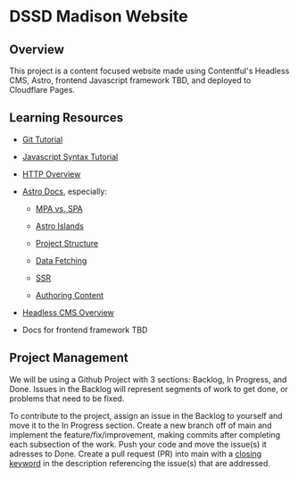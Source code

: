 # DSSD Madison Website

## Overview

This project is a content focused website made using Contentful's Headless CMS, Astro, frontend Javascript framework TBD, and deployed to Cloudflare Pages.

## Learning Resources

* [Git Tutorial](https://www.youtube.com/watch?v=8JJ101D3knE)

* [Javascript Syntax Tutorial](https://www.w3schools.com/js/js_syntax.asp)

* [HTTP Overview](https://developer.mozilla.org/en-US/docs/Web/HTTP/Overview)

* [Astro Docs](https://docs.astro.build/en/getting-started/), especially:

    * [MPA vs. SPA](https://docs.astro.build/en/concepts/mpa-vs-spa/)

    * [Astro Islands](https://docs.astro.build/en/concepts/islands/)

    * [Project Structure](https://docs.astro.build/en/core-concepts/project-structure/)

    * [Data Fetching](https://docs.astro.build/en/guides/data-fetching/)

    * [SSR](https://docs.astro.build/en/guides/server-side-rendering/)

    * [Authoring Content](https://docs.astro.build/en/guides/content/)

* [Headless CMS Overview](https://www.contentful.com/r/knowledgebase/what-is-headless-cms/)

* Docs for frontend framework TBD

## Project Management

We will be using a Github Project with 3 sections: Backlog, In Progress, and Done. Issues in the Backlog will represent segments of work to get done, or problems that need to be fixed. 

To contribute to the project, assign an issue in the Backlog to yourself and move it to the In Progress section. Create a new branch off of main and implement the feature/fix/improvement, making commits after completing each subsection of the work. Push your code and move the issue(s) it adresses to Done. Create a pull request (PR) into main with a [closing keyword](https://docs.github.com/en/issues/tracking-your-work-with-issues/linking-a-pull-request-to-an-issue) in the description referencing the issue(s) that are addressed.




